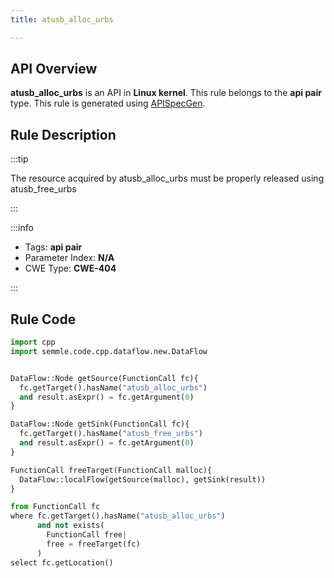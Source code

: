 ```yaml
---
title: atusb_alloc_urbs

---
```



## API Overview
**atusb_alloc_urbs** is an API in **Linux kernel**. This rule belongs to the **api pair** type. This rule is generated using [APISpecGen](../../tools/APISpecGen).
## Rule Description

:::tip

The resource acquired by atusb_alloc_urbs must be properly released using atusb_free_urbs

:::

:::info

- Tags: **api pair**
- Parameter Index: **N/A**
- CWE Type: **CWE-404**

:::

## Rule Code
```python
import cpp
import semmle.code.cpp.dataflow.new.DataFlow


DataFlow::Node getSource(FunctionCall fc){
  fc.getTarget().hasName("atusb_alloc_urbs")
  and result.asExpr() = fc.getArgument(0)
}

DataFlow::Node getSink(FunctionCall fc){
  fc.getTarget().hasName("atusb_free_urbs")
  and result.asExpr() = fc.getArgument(0)
}

FunctionCall freeTarget(FunctionCall malloc){
  DataFlow::localFlow(getSource(malloc), getSink(result))
}

from FunctionCall fc
where fc.getTarget().hasName("atusb_alloc_urbs")
      and not exists(
        FunctionCall free| 
        free = freeTarget(fc)
      )
select fc.getLocation()

    
```